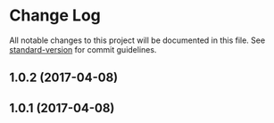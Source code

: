 # Change Log

All notable changes to this project will be documented in this file. See [standard-version](https://github.com/conventional-changelog/standard-version) for commit guidelines.

<a name="1.0.2"></a>
## 1.0.2 (2017-04-08)



<a name="1.0.1"></a>
## 1.0.1 (2017-04-08)
